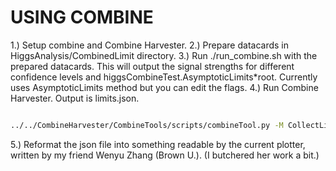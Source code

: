 # USING COMBINE

1.) Setup combine and Combine Harvester.
2.) Prepare datacards in HiggsAnalysis/CombinedLimit directory.
3.) Run ./run_combine.sh with the prepared datacards. This will output the signal strengths for different confidence levels and higgsCombineTest.AsymptoticLimits*root. Currently uses AsymptoticLimits method but you can edit the flags.
4.) Run Combine Harvester. Output is limits.json.
```bash

../../CombineHarvester/CombineTools/scripts/combineTool.py -M CollectLimits higgsCombineTest.AsymptoticLimits.mH*root

```
5.) Reformat the json file into something readable by the current plotter, written by my friend Wenyu Zhang (Brown U.). (I butchered her work a bit.)
